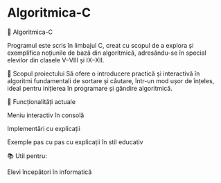 # Algoritmica-C
📘 Algoritmica-C

Programul este scris în limbajul C, creat cu scopul de a explora și exemplifica noțiunile de bază din algoritmică, adresându-se în special elevilor din clasele V–VIII și IX–XII.

🎯 Scopul proiectului
Să ofere o introducere practică și interactivă în algoritmi fundamentali de sortare și căutare, într-un mod ușor de înțeles, ideal pentru inițierea în programare și gândire algoritmică.

🔧 Funcționalități actuale

Meniu interactiv în consolă

Implementări cu explicații 

Exemple pas cu pas cu explicații în stil educativ

📚 Util pentru:

Elevi începători în informatică
